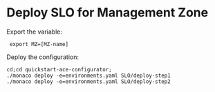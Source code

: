 # Deploy SLO for Management Zone

Export the variable:

	 export MZ=[MZ-name]

Deploy the configuration:

	cd;cd quickstart-ace-configurator;
	./monaco deploy -e=environments.yaml SLO/deploy-step1
	./monaco deploy -e=environments.yaml SLO/deploy-step2
